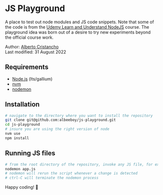 # JS Playground

A place to test out node modules and JS code snippets. Note that some of the code is from the [Udemy Learn and Understand NodeJS](https://www.udemy.com/course/understand-nodejs/) course. The playground idea was born out of a desire to try new experiments beyond the official course work.

Author: [Alberto Cristancho](mailto:acristancho@mac.com)  
Last modified: 31 August 2022

## Requirements

- [Node.js](https://nodejs.org/) (lts/gallium)
- [nvm](https://github.com/nvm-sh/nvm)
- [nodemon](https://www.npmjs.com/package/nodemon)

## Installation

```sh
# navigate to the directory where you want to install the repository
git clone git@github.com:albeeboy/js-playground.git
cd js-playground
# insure you are using the right version of node
nvm use
npm install
```

## Running JS files

```sh
# from the root directory of the repository, invoke any JS file, for example, app.js
nodemon app.js
# nodemon will rerun the script whenever a change is detected
# ctrl-C will terminate the nodemon process
```

Happy coding! 🤠
